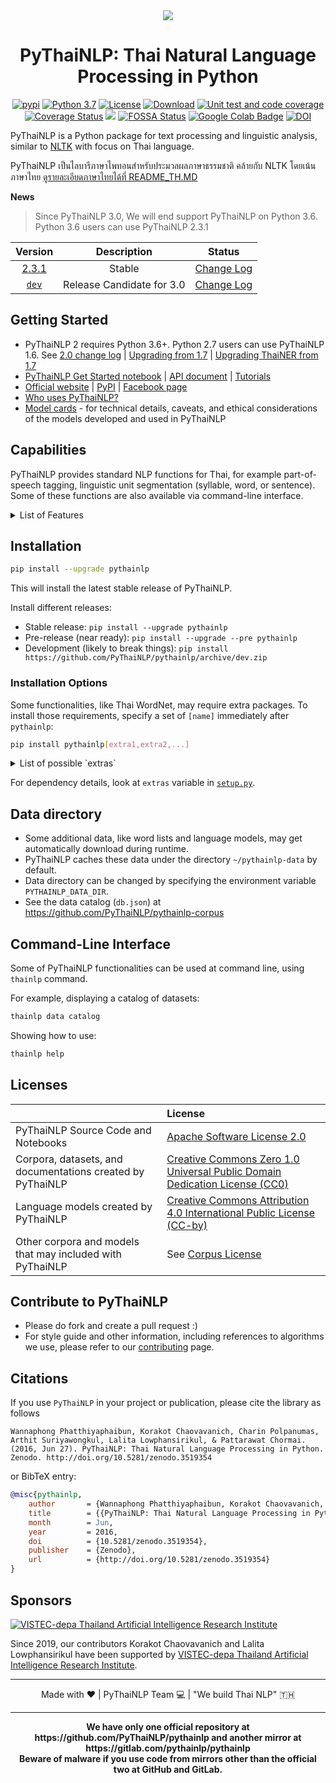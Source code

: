 <div align="center">
  <img src="https://avatars0.githubusercontent.com/u/32934255?s=200&v=4"/>
  <h1>PyThaiNLP: Thai Natural Language Processing in Python</h1>
  <a href="https://pypi.python.org/pypi/pythainlp"><img alt="pypi" src="https://img.shields.io/pypi/v/pythainlp.svg"/></a>
  <a href="https://www.python.org/downloads/release/python-370/"><img alt="Python 3.7" src="https://img.shields.io/badge/python-3.7-blue.svg"/></a>
  <a href="https://opensource.org/licenses/Apache-2.0"><img alt="License" src="https://img.shields.io/badge/License-Apache%202.0-blue.svg"/></a>
  <a href="https://pepy.tech/project/pythainlp"><img alt="Download" src="https://pepy.tech/badge/pythainlp/month"/></a>
  <a href="https://github.com/PyThaiNLP/pythainlp/actions/workflows/test.ymlp"><img alt="Unit test and code coverage" src="https://github.com/PyThaiNLP/pythainlp/actions/workflows/test.yml/badge.svg"/></a>
  <a href="https://coveralls.io/github/PyThaiNLP/pythainlp?branch=dev"><img alt="Coverage Status" src="https://coveralls.io/repos/github/PyThaiNLP/pythainlp/badge.svg?branch=dev"/></a>
  <a href="https://www.codacy.com/gh/PyThaiNLP/pythainlp/dashboard?utm_source=github.com&amp;utm_medium=referral&amp;utm_content=PyThaiNLP/pythainlp&amp;utm_campaign=Badge_Grade"><img src="https://app.codacy.com/project/badge/Grade/5821a0de122041c79999bbb280230ffb"/></a>
  <a href="https://app.fossa.io/projects/git%2Bgithub.com%2FPyThaiNLP%2Fpythainlp"><img alt="FOSSA Status" src="https://app.fossa.io/api/projects/git%2Bgithub.com%2FPyThaiNLP%2Fpythainlp.svg?type=shield"/></a>
  <a href="https://colab.research.google.com/github/PyThaiNLP/tutorials/blob/master/source/notebooks/pythainlp_get_started.ipynb"><img alt="Google Colab Badge" src="https://badgen.net/badge/Launch%20Quick%20Start%20Guide/on%20Google%20Colab/blue?icon=terminal"/></a>
  <a href="https://zenodo.org/badge/latestdoi/61813823"><img alt="DOI" src="https://zenodo.org/badge/61813823.svg"/></a>
</div>

PyThaiNLP is a Python package for text processing and linguistic analysis, similar to [NLTK](https://www.nltk.org/) with focus on Thai language.

PyThaiNLP เป็นไลบารีภาษาไพทอนสำหรับประมวลผลภาษาธรรมชาติ คล้ายกับ NLTK โดยเน้นภาษาไทย [ดูรายละเอียดภาษาไทยได้ที่ README_TH.MD](https://github.com/PyThaiNLP/pythainlp/blob/dev/README_TH.md)

**News**

>Since PyThaiNLP 3.0, We will end support PyThaiNLP on Python 3.6. Python 3.6 users can use PyThaiNLP 2.3.1

| Version | Description | Status |
|:------:|:--:|:------:|
| [2.3.1](https://github.com/PyThaiNLP/pythainlp/releases) | Stable | [Change Log](https://github.com/PyThaiNLP/pythainlp/issues/445) |
| [`dev`](https://github.com/PyThaiNLP/pythainlp/tree/dev) | Release Candidate for 3.0  | [Change Log](https://github.com/PyThaiNLP/pythainlp/issues/545) |


## Getting Started

- PyThaiNLP 2 requires Python 3.6+. Python 2.7 users can use PyThaiNLP 1.6. See [2.0 change log](https://github.com/PyThaiNLP/pythainlp/issues/118) | [Upgrading from 1.7](https://pythainlp.github.io/docs/2.0/notes/pythainlp-1_7-2_0.html) | [Upgrading ThaiNER from 1.7](https://github.com/PyThaiNLP/pythainlp/wiki/Upgrade-ThaiNER-from-PyThaiNLP-1.7-to-PyThaiNLP-2.0)
- [PyThaiNLP Get Started notebook](https://www.thainlp.org/pythainlp/tutorials/notebooks/pythainlp_get_started.html) | [API document](https://pythainlp.github.io/docs/2.3/) | [Tutorials](https://pythainlp.github.io/tutorials)
- [Official website](https://pythainlp.github.io/) | [PyPI](https://pypi.org/project/pythainlp/) | [Facebook page](https://www.facebook.com/pythainlp/)
- [Who uses PyThaiNLP?](https://github.com/PyThaiNLP/pythainlp/blob/dev/INTHEWILD.md)
- [Model cards](https://github.com/PyThaiNLP/pythainlp/wiki/Model-Cards) - for technical details, caveats, and ethical considerations of the models developed and used in PyThaiNLP


## Capabilities

PyThaiNLP provides standard NLP functions for Thai, for example part-of-speech tagging, linguistic unit segmentation (syllable, word, or sentence). Some of these functions are also available via command-line interface.

<details>
  <summary>List of Features</summary>

- Convenient character and word classes, like Thai consonants (`pythainlp.thai_consonants`), vowels (`pythainlp.thai_vowels`), digits (`pythainlp.thai_digits`), and stop words (`pythainlp.corpus.thai_stopwords`) -- comparable to constants like `string.letters`, `string.digits`, and `string.punctuation`
- Thai linguistic unit segmentation/tokenization, including sentence (`sent_tokenize`), word (`word_tokenize`), and subword segmentations based on Thai Character Cluster (`subword_tokenize`)
- Thai part-of-speech tagging (`pos_tag`)
- Thai spelling suggestion and correction (`spell` and `correct`)
- Thai transliteration (`transliterate`)
- Thai soundex (`soundex`) with three engines (`lk82`, `udom83`, `metasound`)
- Thai collation (sort by dictionary order) (`collate`)
- Read out number to Thai words (`bahttext`, `num_to_thaiword`)
- Thai datetime formatting (`thai_strftime`)
- Thai-English keyboard misswitched fix (`eng_to_thai`, `thai_to_eng`)
- Command-line interface for basic functions, like tokenization and pos tagging (run `thainlp` in your shell)
</details>


## Installation

```sh
pip install --upgrade pythainlp
```

This will install the latest stable release of PyThaiNLP.

Install different releases:

- Stable release: `pip install --upgrade pythainlp`
- Pre-release (near ready): `pip install --upgrade --pre pythainlp`
- Development (likely to break things): `pip install https://github.com/PyThaiNLP/pythainlp/archive/dev.zip`

### Installation Options

Some functionalities, like Thai WordNet, may require extra packages. To install those requirements, specify a set of                                                                                                                                                                                         `[name]` immediately after `pythainlp`:

```sh
pip install pythainlp[extra1,extra2,...]
```

<details>
  <summary>List of possible `extras`</summary>

-  `full` (install everything)
-  `attacut` (to support attacut, a fast and accurate tokenizer)
-  `benchmarks` (for [word tokenization benchmarking](tokenization-benchmark.md))
-  `icu` (for ICU, International Components for Unicode, support in transliteration and tokenization)
-  `ipa` (for IPA, International Phonetic Alphabet, support in transliteration)
-  `ml` (to support ULMFiT models for classification)
-  `thai2fit` (for Thai word vector)
-  `thai2rom` (for machine-learnt romanization)
-  `wordnet` (for Thai WordNet API)
</details>

For dependency details, look at `extras` variable in [`setup.py`](https://github.com/PyThaiNLP/pythainlp/blob/dev/setup.py).


## Data directory

- Some additional data, like word lists and language models, may get automatically download during runtime.
- PyThaiNLP caches these data under the directory `~/pythainlp-data` by default.
- Data directory can be changed by specifying the environment variable `PYTHAINLP_DATA_DIR`.
- See the data catalog (`db.json`) at https://github.com/PyThaiNLP/pythainlp-corpus


## Command-Line Interface

Some of PyThaiNLP functionalities can be used at command line, using `thainlp` command.

For example, displaying a catalog of datasets:
```sh
thainlp data catalog
```

Showing how to use:
```sh
thainlp help
```


## Licenses

| | License |
|:---|:----|
| PyThaiNLP Source Code and Notebooks | [Apache Software License 2.0](https://github.com/PyThaiNLP/pythainlp/blob/dev/LICENSE) |
| Corpora, datasets, and documentations created by PyThaiNLP | [Creative Commons Zero 1.0 Universal Public Domain Dedication License (CC0)](https://creativecommons.org/publicdomain/zero/1.0/)|
| Language models created by PyThaiNLP | [Creative Commons Attribution 4.0 International Public License (CC-by)](https://creativecommons.org/licenses/by/4.0/)  |
| Other corpora and models that may included with PyThaiNLP | See [Corpus License](https://github.com/PyThaiNLP/pythainlp/blob/dev/pythainlp/corpus/corpus_license.md) |


## Contribute to PyThaiNLP

- Please do fork and create a pull request :)
- For style guide and other information, including references to algorithms we use, please refer to our [contributing](https://github.com/PyThaiNLP/pythainlp/blob/dev/CONTRIBUTING.md) page.


## Citations

If you use `PyThaiNLP` in your project or publication, please cite the library as follows

```
Wannaphong Phatthiyaphaibun, Korakot Chaovavanich, Charin Polpanumas, Arthit Suriyawongkul, Lalita Lowphansirikul, & Pattarawat Chormai. (2016, Jun 27). PyThaiNLP: Thai Natural Language Processing in Python. Zenodo. http://doi.org/10.5281/zenodo.3519354
```

or BibTeX entry:

``` bib
@misc{pythainlp,
    author       = {Wannaphong Phatthiyaphaibun, Korakot Chaovavanich, Charin Polpanumas, Arthit Suriyawongkul, Lalita Lowphansirikul, Pattarawat Chormai},
    title        = {{PyThaiNLP: Thai Natural Language Processing in Python}},
    month        = Jun,
    year         = 2016,
    doi          = {10.5281/zenodo.3519354},
    publisher    = {Zenodo},
    url          = {http://doi.org/10.5281/zenodo.3519354}
}
```


## Sponsors

[![VISTEC-depa Thailand Artificial Intelligence Research Institute](https://airesearch.in.th/assets/img/logo/airesearch-logo.svg)](https://airesearch.in.th/)

Since 2019, our contributors Korakot Chaovavanich and Lalita Lowphansirikul have been supported by [VISTEC-depa Thailand Artificial Intelligence Research Institute](https://airesearch.in.th/).

------

<div align="center">
  Made with ❤️ | PyThaiNLP Team 💻 |  "We build Thai NLP" 🇹🇭
</div>

------

<div align="center">
  <strong>We have only one official repository at https://github.com/PyThaiNLP/pythainlp and another mirror at https://gitlab.com/pythainlp/pythainlp</strong>
</div>

<div align="center">
  <strong>Beware of malware if you use code from mirrors other than the official two at GitHub and GitLab.</strong>
</div>
